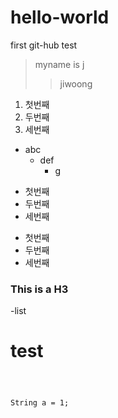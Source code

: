 # hello-world
first git-hub test

>myname is j
> >jiwoong



1. 첫번째
2. 두번째
 3. 세번째

* abc
  * def
    * g


+ 첫번째
+ 두번째
 + 세번째

- 첫번째
- 두번째
 - 세번째

<h3> This is a H3</h3>
-list



<h1>test</h1>


<code>
  
  String a = 1;
  
  
</code>
